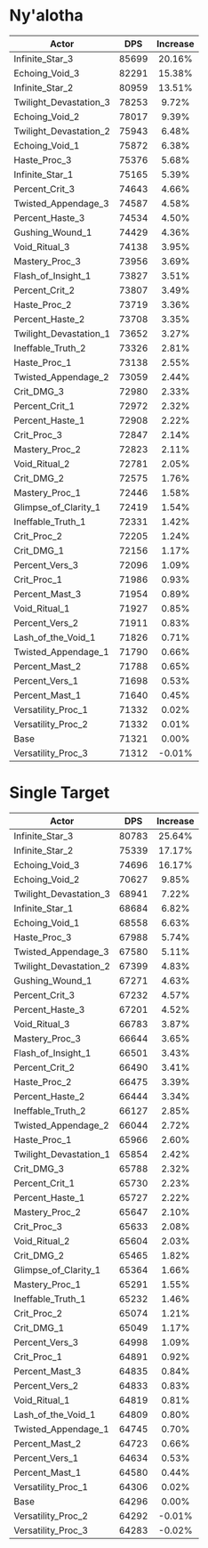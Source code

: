# Ny'alotha
| Actor | DPS | Increase |
|---|:---:|:---:|
|Infinite_Star_3|85699|20.16%|
|Echoing_Void_3|82291|15.38%|
|Infinite_Star_2|80959|13.51%|
|Twilight_Devastation_3|78253|9.72%|
|Echoing_Void_2|78017|9.39%|
|Twilight_Devastation_2|75943|6.48%|
|Echoing_Void_1|75872|6.38%|
|Haste_Proc_3|75376|5.68%|
|Infinite_Star_1|75165|5.39%|
|Percent_Crit_3|74643|4.66%|
|Twisted_Appendage_3|74587|4.58%|
|Percent_Haste_3|74534|4.50%|
|Gushing_Wound_1|74429|4.36%|
|Void_Ritual_3|74138|3.95%|
|Mastery_Proc_3|73956|3.69%|
|Flash_of_Insight_1|73827|3.51%|
|Percent_Crit_2|73807|3.49%|
|Haste_Proc_2|73719|3.36%|
|Percent_Haste_2|73708|3.35%|
|Twilight_Devastation_1|73652|3.27%|
|Ineffable_Truth_2|73326|2.81%|
|Haste_Proc_1|73138|2.55%|
|Twisted_Appendage_2|73059|2.44%|
|Crit_DMG_3|72980|2.33%|
|Percent_Crit_1|72972|2.32%|
|Percent_Haste_1|72908|2.22%|
|Crit_Proc_3|72847|2.14%|
|Mastery_Proc_2|72823|2.11%|
|Void_Ritual_2|72781|2.05%|
|Crit_DMG_2|72575|1.76%|
|Mastery_Proc_1|72446|1.58%|
|Glimpse_of_Clarity_1|72419|1.54%|
|Ineffable_Truth_1|72331|1.42%|
|Crit_Proc_2|72205|1.24%|
|Crit_DMG_1|72156|1.17%|
|Percent_Vers_3|72096|1.09%|
|Crit_Proc_1|71986|0.93%|
|Percent_Mast_3|71954|0.89%|
|Void_Ritual_1|71927|0.85%|
|Percent_Vers_2|71911|0.83%|
|Lash_of_the_Void_1|71826|0.71%|
|Twisted_Appendage_1|71790|0.66%|
|Percent_Mast_2|71788|0.65%|
|Percent_Vers_1|71698|0.53%|
|Percent_Mast_1|71640|0.45%|
|Versatility_Proc_1|71332|0.02%|
|Versatility_Proc_2|71332|0.01%|
|Base|71321|0.00%|
|Versatility_Proc_3|71312|-0.01%|

# Single Target
| Actor | DPS | Increase |
|---|:---:|:---:|
|Infinite_Star_3|80783|25.64%|
|Infinite_Star_2|75339|17.17%|
|Echoing_Void_3|74696|16.17%|
|Echoing_Void_2|70627|9.85%|
|Twilight_Devastation_3|68941|7.22%|
|Infinite_Star_1|68684|6.82%|
|Echoing_Void_1|68558|6.63%|
|Haste_Proc_3|67988|5.74%|
|Twisted_Appendage_3|67580|5.11%|
|Twilight_Devastation_2|67399|4.83%|
|Gushing_Wound_1|67271|4.63%|
|Percent_Crit_3|67232|4.57%|
|Percent_Haste_3|67201|4.52%|
|Void_Ritual_3|66783|3.87%|
|Mastery_Proc_3|66644|3.65%|
|Flash_of_Insight_1|66501|3.43%|
|Percent_Crit_2|66490|3.41%|
|Haste_Proc_2|66475|3.39%|
|Percent_Haste_2|66444|3.34%|
|Ineffable_Truth_2|66127|2.85%|
|Twisted_Appendage_2|66044|2.72%|
|Haste_Proc_1|65966|2.60%|
|Twilight_Devastation_1|65854|2.42%|
|Crit_DMG_3|65788|2.32%|
|Percent_Crit_1|65730|2.23%|
|Percent_Haste_1|65727|2.22%|
|Mastery_Proc_2|65647|2.10%|
|Crit_Proc_3|65633|2.08%|
|Void_Ritual_2|65604|2.03%|
|Crit_DMG_2|65465|1.82%|
|Glimpse_of_Clarity_1|65364|1.66%|
|Mastery_Proc_1|65291|1.55%|
|Ineffable_Truth_1|65232|1.46%|
|Crit_Proc_2|65074|1.21%|
|Crit_DMG_1|65049|1.17%|
|Percent_Vers_3|64998|1.09%|
|Crit_Proc_1|64891|0.92%|
|Percent_Mast_3|64835|0.84%|
|Percent_Vers_2|64833|0.83%|
|Void_Ritual_1|64819|0.81%|
|Lash_of_the_Void_1|64809|0.80%|
|Twisted_Appendage_1|64745|0.70%|
|Percent_Mast_2|64723|0.66%|
|Percent_Vers_1|64634|0.53%|
|Percent_Mast_1|64580|0.44%|
|Versatility_Proc_1|64306|0.02%|
|Base|64296|0.00%|
|Versatility_Proc_2|64292|-0.01%|
|Versatility_Proc_3|64283|-0.02%|
